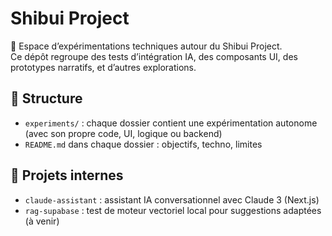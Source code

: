 # Shibui Project

🧪 Espace d’expérimentations techniques autour du Shibui Project.  
Ce dépôt regroupe des tests d’intégration IA, des composants UI, des prototypes narratifs, et d’autres explorations.

## 🧱 Structure

- `experiments/` : chaque dossier contient une expérimentation autonome (avec son propre code, UI, logique ou backend)
- `README.md` dans chaque dossier : objectifs, techno, limites

## 📌 Projets internes

- `claude-assistant` : assistant IA conversationnel avec Claude 3 (Next.js)
- `rag-supabase` : test de moteur vectoriel local pour suggestions adaptées (à venir)
